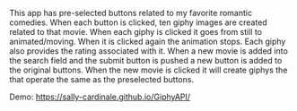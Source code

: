 This app has pre-selected buttons related to my favorite romantic comedies.
When each button is clicked, ten giphy images are created related to that movie.
When each giphy is clicked it goes from still to animated/moving. When it is clicked again the animation stops.
Each giphy also provides the rating associated with it. 
When a new movie is added into the search field and the submit button is pushed a new button is added to the original buttons.
When the new movie is clicked it will create giphys the that operate the same as the preselected buttons. 

Demo: https://sally-cardinale.github.io/GiphyAPI/
